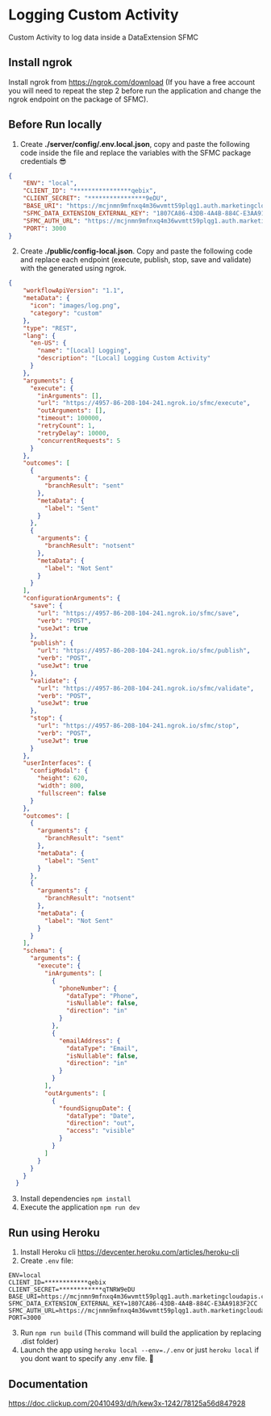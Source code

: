 # Logging Custom Activity
Custom Activity to log data inside a DataExtension SFMC

## Install ngrok

Install ngrok from https://ngrok.com/download (If you have a free account you will need to repeat the step 2 before run the application and change the ngrok endpoint on the package of SFMC). 

## Before Run locally

1. Create **./server/config/.env.local.json**, copy and paste the following code inside the file and replace the variables with the SFMC package credentials 😎

```json
{
    "ENV": "local",
    "CLIENT_ID": "****************qebix",
    "CLIENT_SECRET": "****************9eDU",
    "BASE_URI": "https://mcjnmn9mfnxq4m36wvmtt59plqg1.auth.marketingcloudapis.com/",
    "SFMC_DATA_EXTENSION_EXTERNAL_KEY": "1807CA86-43DB-4A4B-884C-E3AA9183F2CC",
    "SFMC_AUTH_URL": "https://mcjnmn9mfnxq4m36wvmtt59plqg1.auth.marketingcloudapis.com/v2/token",
    "PORT": 3000
}
```

2. Create **./public/config-local.json**. Copy and paste the following code and replace each endpoint (execute, publish, stop, save and validate) with the generated using ngrok. 

```json
{
    "workflowApiVersion": "1.1",
    "metaData": {
      "icon": "images/log.png",
      "category": "custom"
    },
    "type": "REST",
    "lang": {
      "en-US": {
        "name": "[Local] Logging",
        "description": "[Local] Logging Custom Activity"
      }
    },
    "arguments": {
      "execute": {
        "inArguments": [],
        "url": "https://4957-86-208-104-241.ngrok.io/sfmc/execute",
        "outArguments": [],
        "timeout": 100000,
        "retryCount": 1,
        "retryDelay": 10000,
        "concurrentRequests": 5
      }
    },
    "outcomes": [
      {
        "arguments": {
          "branchResult": "sent"
        },
        "metaData": {
          "label": "Sent"
        }
      },
      {
        "arguments": {
          "branchResult": "notsent"
        },
        "metaData": {
          "label": "Not Sent"
        }
      }
    ],
    "configurationArguments": {
      "save": {
        "url": "https://4957-86-208-104-241.ngrok.io/sfmc/save",
        "verb": "POST",
        "useJwt": true
      },
      "publish": {
        "url": "https://4957-86-208-104-241.ngrok.io/sfmc/publish",
        "verb": "POST",
        "useJwt": true
      },
      "validate": {
        "url": "https://4957-86-208-104-241.ngrok.io/sfmc/validate",
        "verb": "POST",
        "useJwt": true
      },
      "stop": {
        "url": "https://4957-86-208-104-241.ngrok.io/sfmc/stop",
        "verb": "POST",
        "useJwt": true
      }
    },
    "userInterfaces": {
      "configModal": {
        "height": 620,
        "width": 800,
        "fullscreen": false
      }
    },
    "outcomes": [
      {
        "arguments": {
          "branchResult": "sent"
        },
        "metaData": {
          "label": "Sent"
        }
      },
      {
        "arguments": {
          "branchResult": "notsent"
        },
        "metaData": {
          "label": "Not Sent"
        }
      }
    ],
    "schema": {
      "arguments": {
        "execute": {
          "inArguments": [
            {
              "phoneNumber": {
                "dataType": "Phone",
                "isNullable": false,
                "direction": "in"
              }
            },
            {
              "emailAddress": {
                "dataType": "Email",
                "isNullable": false,
                "direction": "in"
              }
            }
          ],
          "outArguments": [
            {
              "foundSignupDate": {
                "dataType": "Date",
                "direction": "out",
                "access": "visible"
              }
            }
          ]
        }
      }
    }
  }
```

3. Install dependencies `npm install`
4. Execute the application `npm run dev`

## Run using Heroku

1. Install Heroku cli https://devcenter.heroku.com/articles/heroku-cli
2. Create `.env` file:

```
ENV=local
CLIENT_ID=************qebix
CLIENT_SECRET=************qTNRW9eDU
BASE_URI=https://mcjnmn9mfnxq4m36wvmtt59plqg1.auth.marketingcloudapis.com/
SFMC_DATA_EXTENSION_EXTERNAL_KEY=1807CA86-43DB-4A4B-884C-E3AA9183F2CC
SFMC_AUTH_URL=https://mcjnmn9mfnxq4m36wvmtt59plqg1.auth.marketingcloudapis.com/v2/token
PORT=3000
```
3. Run `npm run build` (This command will build the application by replacing .dist folder)
4. Launch the app using `heroku local --env=./.env` or just `heroku local` if you dont want to specify any .env file. 🚀

## Documentation

https://doc.clickup.com/20410493/d/h/kew3x-1242/78125a56d847928
